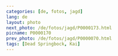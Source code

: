 ```yaml
---
categories: [de, fotos, jagd]
lang: de
layout: photo
next_photo: /de/fotos/jagd/P0000173.html
picname: P0000170
prev_photo: /de/fotos/jagd/P0000070.html
tags: [Dead Springbock, Kai]
---
```

